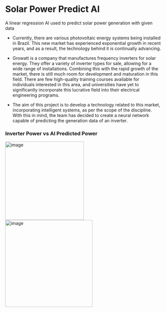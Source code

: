# Solar Power Predict AI
A linear regression AI used to predict solar power generation with given data

- Currently, there are various photovoltaic energy systems being installed in Brazil. This new market has experienced exponential growth in recent years, and as a result, the technology behind it is continually advancing.

- Growatt is a company that manufactures frequency inverters for solar energy. They offer a variety of inverter types for sale, allowing for a wide range of installations. Combining this with the rapid growth of the market, there is still much room for development and maturation in this field. There are few high-quality training courses available for individuals interested in this area, and universities have yet to significantly incorporate this lucrative field into their electrical engineering programs.

- The aim of this project is to develop a technology related to this market, incorporating intelligent systems, as per the scope of the discipline. With this in mind, the team has decided to create a neural network capable of predicting the generation data of an inverter.


### Inverter Power vs AI Predicted Power

<p>
  <img width="252" alt="image" src="https://github.com/fesvieira/PythonLinearRegressionAI/assets/65823376/715fcd92-9155-4e49-b311-61707802ca91">
  <img width="280" alt="image" src="https://github.com/fesvieira/PythonLinearRegressionAI/assets/65823376/e53733fe-912d-4c8f-a2c1-282f5a940dec">  
</p>
